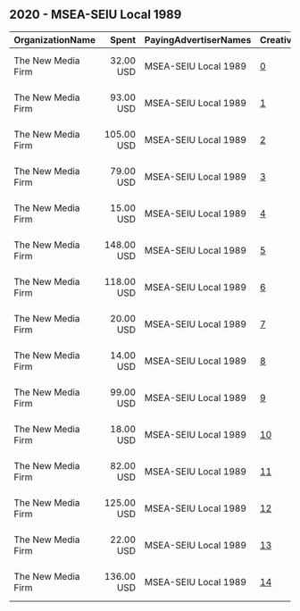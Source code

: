 ## 2020 - MSEA-SEIU Local 1989 
|OrganizationName|Spent|PayingAdvertiserNames|CreativeUrls|Impressions|Genders|AgeBrackets|CountryCodes|BillingAddresses|CandidateBallotInformation|
|:---|---:|:---|:---|---:|:---|:---|:---|:---|:---|
|The New Media Firm|32.00 USD|MSEA-SEIU Local 1989|[0](https://www.snap.com/political-ads/asset/71e1b523c820e76acd11d3943d7add61f1946ebf65ec1b37823e4a5b4bd91dbb?mediaType=mp4)|4,183||18+|united states|"1730 Rhode Island Ave, NW Ste 213,Washington,20036,US"|MSEA - SEIU Local 1989|
|The New Media Firm|93.00 USD|MSEA-SEIU Local 1989|[1](https://www.snap.com/political-ads/asset/8bf0807dc43d56c7df3dc428c7dc7573c6fb7cc0bc329c7c907ad6b0f878110b?mediaType=mp4)|14,751||18+|united states|"1730 Rhode Island Ave, NW Ste 213,Washington,20036,US"|MSEA - SEIU Local 1989|
|The New Media Firm|105.00 USD|MSEA-SEIU Local 1989|[2](https://www.snap.com/political-ads/asset/71e1b523c820e76acd11d3943d7add61f1946ebf65ec1b37823e4a5b4bd91dbb?mediaType=mp4)|16,044||18+|united states|"1730 Rhode Island Ave, NW Ste 213,Washington,20036,US"|MSEA - SEIU Local 1989|
|The New Media Firm|79.00 USD|MSEA-SEIU Local 1989|[3](https://www.snap.com/political-ads/asset/94bddf340df672f18edb045516128009f648e158ea15567420f8586f5809a7e0?mediaType=mp4)|12,852||18+|united states|"1730 Rhode Island Ave, NW Ste 213,Washington,20036,US"|MSEA - SEIU Local 1989|
|The New Media Firm|15.00 USD|MSEA-SEIU Local 1989|[4](https://www.snap.com/political-ads/asset/94bddf340df672f18edb045516128009f648e158ea15567420f8586f5809a7e0?mediaType=mp4)|2,299||18+|united states|"1730 Rhode Island Ave, NW Ste 213,Washington,20036,US"|MSEA - SEIU Local 1989|
|The New Media Firm|148.00 USD|MSEA-SEIU Local 1989|[5](https://www.snap.com/political-ads/asset/94bddf340df672f18edb045516128009f648e158ea15567420f8586f5809a7e0?mediaType=mp4)|22,051||18+|united states|"1730 Rhode Island Ave, NW Ste 213,Washington,20036,US"|MSEA - SEIU Local 1989|
|The New Media Firm|118.00 USD|MSEA-SEIU Local 1989|[6](https://www.snap.com/political-ads/asset/94bddf340df672f18edb045516128009f648e158ea15567420f8586f5809a7e0?mediaType=mp4)|18,533||18+|united states|"1730 Rhode Island Ave, NW Ste 213,Washington,20036,US"|MSEA - SEIU Local 1989|
|The New Media Firm|20.00 USD|MSEA-SEIU Local 1989|[7](https://www.snap.com/political-ads/asset/71e1b523c820e76acd11d3943d7add61f1946ebf65ec1b37823e4a5b4bd91dbb?mediaType=mp4)|3,389||18+|united states|"1730 Rhode Island Ave, NW Ste 213,Washington,20036,US"|MSEA - SEIU Local 1989|
|The New Media Firm|14.00 USD|MSEA-SEIU Local 1989|[8](https://www.snap.com/political-ads/asset/8bf0807dc43d56c7df3dc428c7dc7573c6fb7cc0bc329c7c907ad6b0f878110b?mediaType=mp4)|2,305||18+|united states|"1730 Rhode Island Ave, NW Ste 213,Washington,20036,US"|MSEA - SEIU Local 1989|
|The New Media Firm|99.00 USD|MSEA-SEIU Local 1989|[9](https://www.snap.com/political-ads/asset/71e1b523c820e76acd11d3943d7add61f1946ebf65ec1b37823e4a5b4bd91dbb?mediaType=mp4)|14,508||18+|united states|"1730 Rhode Island Ave, NW Ste 213,Washington,20036,US"|MSEA - SEIU Local 1989|
|The New Media Firm|18.00 USD|MSEA-SEIU Local 1989|[10](https://www.snap.com/political-ads/asset/8bf0807dc43d56c7df3dc428c7dc7573c6fb7cc0bc329c7c907ad6b0f878110b?mediaType=mp4)|2,988||18+|united states|"1730 Rhode Island Ave, NW Ste 213,Washington,20036,US"|MSEA - SEIU Local 1989|
|The New Media Firm|82.00 USD|MSEA-SEIU Local 1989|[11](https://www.snap.com/political-ads/asset/71e1b523c820e76acd11d3943d7add61f1946ebf65ec1b37823e4a5b4bd91dbb?mediaType=mp4)|12,509||18+|united states|"1730 Rhode Island Ave, NW Ste 213,Washington,20036,US"|MSEA - SEIU Local 1989|
|The New Media Firm|125.00 USD|MSEA-SEIU Local 1989|[12](https://www.snap.com/political-ads/asset/8bf0807dc43d56c7df3dc428c7dc7573c6fb7cc0bc329c7c907ad6b0f878110b?mediaType=mp4)|20,253||18+|united states|"1730 Rhode Island Ave, NW Ste 213,Washington,20036,US"|MSEA - SEIU Local 1989|
|The New Media Firm|22.00 USD|MSEA-SEIU Local 1989|[13](https://www.snap.com/political-ads/asset/94bddf340df672f18edb045516128009f648e158ea15567420f8586f5809a7e0?mediaType=mp4)|3,428||18+|united states|"1730 Rhode Island Ave, NW Ste 213,Washington,20036,US"|MSEA - SEIU Local 1989|
|The New Media Firm|136.00 USD|MSEA-SEIU Local 1989|[14](https://www.snap.com/political-ads/asset/8bf0807dc43d56c7df3dc428c7dc7573c6fb7cc0bc329c7c907ad6b0f878110b?mediaType=mp4)|20,802||18+|united states|"1730 Rhode Island Ave, NW Ste 213,Washington,20036,US"|MSEA - SEIU Local 1989|
